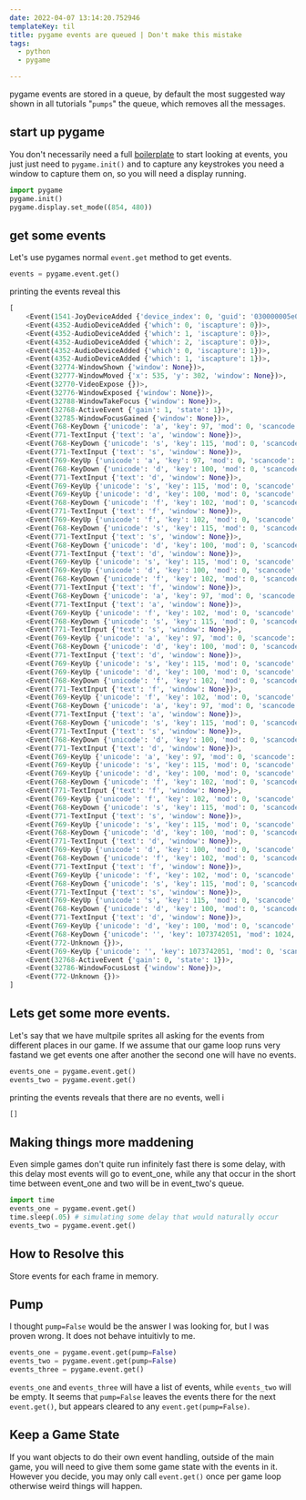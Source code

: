 ```yaml
---
date: 2022-04-07 13:14:20.752946
templateKey: til
title: pygame events are queued | Don't make this mistake
tags:
  - python
  - pygame

---
```


pygame events are stored in a queue, by default the most suggested way
shown in all tutorials "`pumps`" the queue, which removes all the
messages.

## start up pygame

You don't necessarily need a full
[boilerplate](https://waylonwalker.com/til/pygame-boilerplate-apr-2022/)
to start looking at events, you just just need to `pygame.init()` and
to capture any keystrokes you need a window to capture them on, so you
will need a display running.

```python
import pygame
pygame.init()
pygame.display.set_mode((854, 480))
```

## get some events

Let's use pygames normal `event.get` method to get events.

```python
events = pygame.event.get()
```

printing the events reveal this

```python
[
    <Event(1541-JoyDeviceAdded {'device_index': 0, 'guid': '030000005e0400008e02000010010000'})>,
    <Event(4352-AudioDeviceAdded {'which': 0, 'iscapture': 0})>,
    <Event(4352-AudioDeviceAdded {'which': 1, 'iscapture': 0})>,
    <Event(4352-AudioDeviceAdded {'which': 2, 'iscapture': 0})>,
    <Event(4352-AudioDeviceAdded {'which': 0, 'iscapture': 1})>,
    <Event(4352-AudioDeviceAdded {'which': 1, 'iscapture': 1})>,
    <Event(32774-WindowShown {'window': None})>,
    <Event(32777-WindowMoved {'x': 535, 'y': 302, 'window': None})>,
    <Event(32770-VideoExpose {})>,
    <Event(32776-WindowExposed {'window': None})>,
    <Event(32788-WindowTakeFocus {'window': None})>,
    <Event(32768-ActiveEvent {'gain': 1, 'state': 1})>,
    <Event(32785-WindowFocusGained {'window': None})>,
    <Event(768-KeyDown {'unicode': 'a', 'key': 97, 'mod': 0, 'scancode': 4, 'window': None})>,
    <Event(771-TextInput {'text': 'a', 'window': None})>,
    <Event(768-KeyDown {'unicode': 's', 'key': 115, 'mod': 0, 'scancode': 22, 'window': None})>,
    <Event(771-TextInput {'text': 's', 'window': None})>,
    <Event(769-KeyUp {'unicode': 'a', 'key': 97, 'mod': 0, 'scancode': 4, 'window': None})>,
    <Event(768-KeyDown {'unicode': 'd', 'key': 100, 'mod': 0, 'scancode': 7, 'window': None})>,
    <Event(771-TextInput {'text': 'd', 'window': None})>,
    <Event(769-KeyUp {'unicode': 's', 'key': 115, 'mod': 0, 'scancode': 22, 'window': None})>,
    <Event(769-KeyUp {'unicode': 'd', 'key': 100, 'mod': 0, 'scancode': 7, 'window': None})>,
    <Event(768-KeyDown {'unicode': 'f', 'key': 102, 'mod': 0, 'scancode': 9, 'window': None})>,
    <Event(771-TextInput {'text': 'f', 'window': None})>,
    <Event(769-KeyUp {'unicode': 'f', 'key': 102, 'mod': 0, 'scancode': 9, 'window': None})>,
    <Event(768-KeyDown {'unicode': 's', 'key': 115, 'mod': 0, 'scancode': 22, 'window': None})>,
    <Event(771-TextInput {'text': 's', 'window': None})>,
    <Event(768-KeyDown {'unicode': 'd', 'key': 100, 'mod': 0, 'scancode': 7, 'window': None})>,
    <Event(771-TextInput {'text': 'd', 'window': None})>,
    <Event(769-KeyUp {'unicode': 's', 'key': 115, 'mod': 0, 'scancode': 22, 'window': None})>,
    <Event(769-KeyUp {'unicode': 'd', 'key': 100, 'mod': 0, 'scancode': 7, 'window': None})>,
    <Event(768-KeyDown {'unicode': 'f', 'key': 102, 'mod': 0, 'scancode': 9, 'window': None})>,
    <Event(771-TextInput {'text': 'f', 'window': None})>,
    <Event(768-KeyDown {'unicode': 'a', 'key': 97, 'mod': 0, 'scancode': 4, 'window': None})>,
    <Event(771-TextInput {'text': 'a', 'window': None})>,
    <Event(769-KeyUp {'unicode': 'f', 'key': 102, 'mod': 0, 'scancode': 9, 'window': None})>,
    <Event(768-KeyDown {'unicode': 's', 'key': 115, 'mod': 0, 'scancode': 22, 'window': None})>,
    <Event(771-TextInput {'text': 's', 'window': None})>,
    <Event(769-KeyUp {'unicode': 'a', 'key': 97, 'mod': 0, 'scancode': 4, 'window': None})>,
    <Event(768-KeyDown {'unicode': 'd', 'key': 100, 'mod': 0, 'scancode': 7, 'window': None})>,
    <Event(771-TextInput {'text': 'd', 'window': None})>,
    <Event(769-KeyUp {'unicode': 's', 'key': 115, 'mod': 0, 'scancode': 22, 'window': None})>,
    <Event(769-KeyUp {'unicode': 'd', 'key': 100, 'mod': 0, 'scancode': 7, 'window': None})>,
    <Event(768-KeyDown {'unicode': 'f', 'key': 102, 'mod': 0, 'scancode': 9, 'window': None})>,
    <Event(771-TextInput {'text': 'f', 'window': None})>,
    <Event(769-KeyUp {'unicode': 'f', 'key': 102, 'mod': 0, 'scancode': 9, 'window': None})>,
    <Event(768-KeyDown {'unicode': 'a', 'key': 97, 'mod': 0, 'scancode': 4, 'window': None})>,
    <Event(771-TextInput {'text': 'a', 'window': None})>,
    <Event(768-KeyDown {'unicode': 's', 'key': 115, 'mod': 0, 'scancode': 22, 'window': None})>,
    <Event(771-TextInput {'text': 's', 'window': None})>,
    <Event(768-KeyDown {'unicode': 'd', 'key': 100, 'mod': 0, 'scancode': 7, 'window': None})>,
    <Event(771-TextInput {'text': 'd', 'window': None})>,
    <Event(769-KeyUp {'unicode': 'a', 'key': 97, 'mod': 0, 'scancode': 4, 'window': None})>,
    <Event(769-KeyUp {'unicode': 's', 'key': 115, 'mod': 0, 'scancode': 22, 'window': None})>,
    <Event(769-KeyUp {'unicode': 'd', 'key': 100, 'mod': 0, 'scancode': 7, 'window': None})>,
    <Event(768-KeyDown {'unicode': 'f', 'key': 102, 'mod': 0, 'scancode': 9, 'window': None})>,
    <Event(771-TextInput {'text': 'f', 'window': None})>,
    <Event(769-KeyUp {'unicode': 'f', 'key': 102, 'mod': 0, 'scancode': 9, 'window': None})>,
    <Event(768-KeyDown {'unicode': 's', 'key': 115, 'mod': 0, 'scancode': 22, 'window': None})>,
    <Event(771-TextInput {'text': 's', 'window': None})>,
    <Event(769-KeyUp {'unicode': 's', 'key': 115, 'mod': 0, 'scancode': 22, 'window': None})>,
    <Event(768-KeyDown {'unicode': 'd', 'key': 100, 'mod': 0, 'scancode': 7, 'window': None})>,
    <Event(771-TextInput {'text': 'd', 'window': None})>,
    <Event(769-KeyUp {'unicode': 'd', 'key': 100, 'mod': 0, 'scancode': 7, 'window': None})>,
    <Event(768-KeyDown {'unicode': 'f', 'key': 102, 'mod': 0, 'scancode': 9, 'window': None})>,
    <Event(771-TextInput {'text': 'f', 'window': None})>,
    <Event(769-KeyUp {'unicode': 'f', 'key': 102, 'mod': 0, 'scancode': 9, 'window': None})>,
    <Event(768-KeyDown {'unicode': 's', 'key': 115, 'mod': 0, 'scancode': 22, 'window': None})>,
    <Event(771-TextInput {'text': 's', 'window': None})>,
    <Event(769-KeyUp {'unicode': 's', 'key': 115, 'mod': 0, 'scancode': 22, 'window': None})>,
    <Event(768-KeyDown {'unicode': 'd', 'key': 100, 'mod': 0, 'scancode': 7, 'window': None})>,
    <Event(771-TextInput {'text': 'd', 'window': None})>,
    <Event(769-KeyUp {'unicode': 'd', 'key': 100, 'mod': 0, 'scancode': 7, 'window': None})>,
    <Event(768-KeyDown {'unicode': '', 'key': 1073742051, 'mod': 1024, 'scancode': 227, 'window': None})>,
    <Event(772-Unknown {})>,
    <Event(769-KeyUp {'unicode': '', 'key': 1073742051, 'mod': 0, 'scancode': 227, 'window': None})>,
    <Event(32768-ActiveEvent {'gain': 0, 'state': 1})>,
    <Event(32786-WindowFocusLost {'window': None})>,
    <Event(772-Unknown {})>
]
```

## Lets get some more events.

Let's say that we have multpile sprites all asking for the events from
different places in our game. If we assume that our game loop runs very
fastand we get events one after another the second one will have no
events.

```python
events_one = pygame.event.get()
events_two = pygame.event.get()
```

printing the events reveals that there are no events, well i

```python
[]
```

## Making things more maddening

Even simple games don't quite run infinitely fast there is some delay,
with this delay most events will go to event_one, while any that occur
in the short time between event_one and two will be in event_two's
queue.


```python
import time
events_one = pygame.event.get()
time.sleep(.05) # simulating some delay that would naturally occur
events_two = pygame.event.get()
```

## How to Resolve this

Store events for each frame in memory.

## Pump

I thought `pump=False` would be the answer I was looking for, but I was
proven wrong.  It does not behave intuitivly to me.

```python
events_one = pygame.event.get(pump=False)
events_two = pygame.event.get(pump=False)
events_three = pygame.event.get()
```

`events_one` and `events_three` will have a list of events, while
`events_two` will be empty.  It seems that `pump=False` leaves the
events there for the next `event.get()`, but appears cleared to any
`event.get(pump=False)`.

## Keep a Game State

If you want objects to do their own event handling, outside of the main
game, you will need to give them some game state with the events in it.
However you decide, you may only call `event.get()` once per game loop
otherwise weird things will happen.
